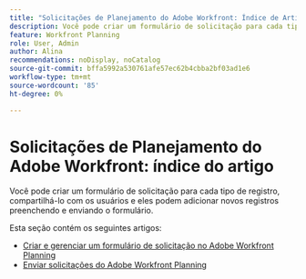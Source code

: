 ```yaml
---
title: "Solicitações de Planejamento do Adobe Workfront: Índice de Artigos"
description: Você pode criar um formulário de solicitação para cada tipo de registro, compartilhá-lo com os usuários e eles podem adicionar novos registros preenchendo e enviando o formulário.
feature: Workfront Planning
role: User, Admin
author: Alina
recommendations: noDisplay, noCatalog
source-git-commit: bffa5992a530761afe57ec62b4cbba2bf03ad1e6
workflow-type: tm+mt
source-wordcount: '85'
ht-degree: 0%

---
```


# Solicitações de Planejamento do Adobe Workfront: índice do artigo

Você pode criar um formulário de solicitação para cada tipo de registro, compartilhá-lo com os usuários e eles podem adicionar novos registros preenchendo e enviando o formulário.

Esta seção contém os seguintes artigos:

* [Criar e gerenciar um formulário de solicitação no Adobe Workfront Planning](/help/quicksilver/planning/requests/create-request-form.md)
* [Enviar solicitações do Adobe Workfront Planning](/help/quicksilver/planning/requests/submit-requests.md)